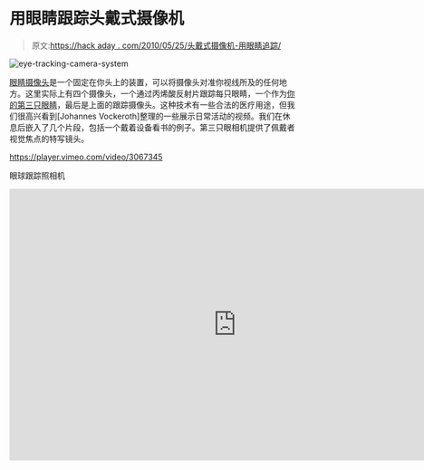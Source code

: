 # 用眼睛跟踪头戴式摄像机

> 原文:[https://hack aday . com/2010/05/25/头戴式摄像机-用眼睛追踪/](https://hackaday.com/2010/05/25/head-mounted-camera-tracks-with-your-eyes/)

![](../Images/70224ab1f028f0b250a9c5584fb5c9c8.png "eye-tracking-camera-system")

[眼睛摄像头](http://eyeseecam.com/)是一个固定在你头上的装置，可以将摄像头对准你视线所及的任何地方。这里实际上有四个摄像头，一个通过丙烯酸反射片跟踪每只眼睛，一个作为[你的第三只眼睛](http://en.wikipedia.org/wiki/Third_eye)，最后是上面的跟踪摄像头。这种技术有一些合法的医疗用途，但我们很高兴看到[Johannes Vockeroth]整理的一些展示日常活动的视频。我们在休息后嵌入了几个片段，包括一个戴着设备看书的例子。第三只眼相机提供了佩戴者视觉焦点的特写镜头。

<https://player.vimeo.com/video/3067345>

</div> <p>眼球跟踪照相机</p> <div class="embed-vimeo" style="text-align: center;"><iframe src="https://player.vimeo.com/video/2883380" width="800" height="480" frameborder="0" webkitallowfullscreen="" mozallowfullscreen="" allowfullscreen=""/></div> <p>用眼睛看看书</p> <div class="embed-vimeo" style="text-align: center;"><iframe src="https://player.vimeo.com/video/6417870" width="800" height="480" frameborder="0" webkitallowfullscreen="" mozallowfullscreen="" allowfullscreen=""/></div> <p>眼科应用</p> <p>[感谢创意者]</p> </body> </html>